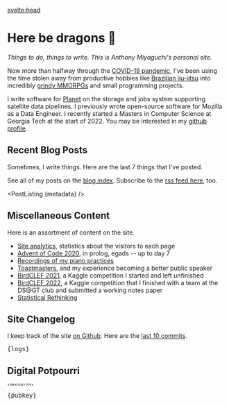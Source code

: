 <script context="module">
  export async function preload() {
    let git_logs = await this.fetch("api/v1/git-logs.txt");
    let blog_posts = await this.fetch("api/v1/blog-posts.json");
    return {
      logs: await git_logs.text(),
      metadata: (await blog_posts.json()).slice(0, 7)
    };
  }
</script>

<script>
    import PostListing from "../components/PostListing.svelte";
    import Mandelbrot from "../components/mandelbrot/Mandelbrot.svelte";
    import geospiza from "../assets/geospiza.txt";
    import pubkey from "../assets/gpg-pubkey.txt";

    export let logs;
    export let metadata;
</script>

<svelte:head>

  <title>Anthony Miyaguchi's corner of the internet</title>
</svelte:head>

# Here be dragons 🐉

_Things to do, things to write. This is Anthony Miyaguchi's personal site._

Now more than halfway through the [COVID-19 pandemic][pandemic], I've been using
the time stolen away from productive hobbies like [Brazilian jiu-jitsu][bjj]
into incredibly [grindy MMORPGs][mmorpg] and small programming projects.

I write software for [Planet] on the storage and jobs system supporting
satellite data pipelines. I previously wrote open-source software for Mozilla as
a Data Engineer. I recently started a Masters in Computer Science at Georgia
Tech at the start of 2022. You may be interested in my [github
profile](https://github.com/acmiyaguchi).

[pandemic]: https://en.wikipedia.org/wiki/COVID-19_pandemic
[bjj]: https://en.wikipedia.org/wiki/Brazilian_jiu-jitsu
[mmorpg]: https://en.wikipedia.org/wiki/Massively_multiplayer_online_role-playing_game
[planet]: https://www.planet.com/

## Recent Blog Posts

Sometimes, I write things. Here are the last 7 things that I've posted.

See all of my posts on the [blog index](blog). Subscribe to the [rss feed
here](blog/rss.xml), too.

<PostListing {metadata} />

## Miscellaneous Content

Here is an assortment of content on the site.

- [Site analytics](analytics), statistics about the visitors to each page
- [Advent of Code 2020](aoc-2020), in prolog, egads -- up to day 7
- [Recordings of my piano practices](piano)
- [Toastmasters](toastmasters), and my experience becoming a better public
  speaker
- [BirdCLEF 2021](birdclef-2021), a Kaggle competition I started and left
  unfinished
- [BirdCLEF 2022](https://github.com/acmiyaguchi/birdclef-2022), a Kaggle
  competition that I finished with a team at the DS@GT club and submitted a
  working notes paper
- [Statistical Rethinking](rethinking)

## Site Changelog

I keep track of the site [on Github][source]. Here are the [last 10
commits][commits].

<pre style="overflow:auto">
{logs}
</pre>

[source]: https://github.com/acmiyaguchi/acmiyaguchi.me/tree/main/home
[commits]: https://github.com/acmiyaguchi/acmiyaguchi.me/commits/main/home

## Digital Potpourri

<Mandelbrot />

<pre style="font: 10px/5px monospace;">{geospiza}</pre>

<pre>{pubkey}</pre>

